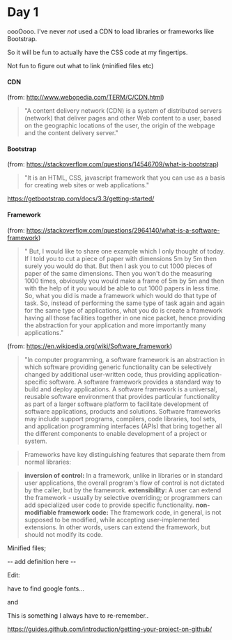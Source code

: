 # Day 1

oooOooo. I've never *not* used a CDN to load libraries or frameworks like Bootstrap.

So it will be fun to actually have the CSS code at my fingertips.

Not fun to figure out what to link (minified files etc)

#### CDN

(from: http://www.webopedia.com/TERM/C/CDN.html)

>"A content delivery network (CDN) is a system of distributed servers (network) that deliver pages and other Web content to a user, based on the geographic locations of the user, the origin of the webpage and the content delivery server."

#### Bootstrap

(from: https://stackoverflow.com/questions/14546709/what-is-bootstrap)

>"It is an HTML, CSS, javascript framework that you can use as a basis for creating web sites or web applications."

https://getbootstrap.com/docs/3.3/getting-started/

#### Framework

(from: https://stackoverflow.com/questions/2964140/what-is-a-software-framework)

>" But, I would like to share one example which I only thought of today. If I told you to cut a piece of paper with dimensions 5m by 5m then surely you would do that. But then I ask you to cut 1000 pieces of paper of the same dimensions. Then you won't do the measuring 1000 times, obviously you would make a frame of 5m by 5m and then with the help of it you would be able to cut 1000 papers in less time. So, what you did is made a framework which would do that type of task. So, instead of performing the same type of task again and again for the same type of applications, what you do is create a framework having all those facilities together in one nice packet, hence providing the abstraction for your application and more importantly many applications."

(from: https://en.wikipedia.org/wiki/Software_framework)

>"In computer programming, a software framework is an abstraction in which software providing generic functionality can be selectively changed by additional user-written code, thus providing application-specific software. A software framework provides a standard way to build and deploy applications. A software framework is a universal, reusable software environment that provides particular functionality as part of a larger software platform to facilitate development of software applications, products and solutions. Software frameworks may include support programs, compilers, code libraries, tool sets, and application programming interfaces (APIs) that bring together all the different components to enable development of a project or system.

>Frameworks have key distinguishing features that separate them from normal libraries:

>**inversion of control:** In a framework, unlike in libraries or in standard user applications, the overall program's flow of control is not dictated by the caller, but by the framework.
>**extensibility:** A user can extend the framework - usually by selective overriding; or programmers can add specialized user code to provide specific functionality.
>**non-modifiable framework code:** The framework code, in general, is not supposed to be modified, while accepting user-implemented extensions. In other words, users can extend the framework, but should not modify its code.


Minified files;

-- add definition here --

Edit:

have to find google fonts...

and 

This is something I always have to re-remember..

https://guides.github.com/introduction/getting-your-project-on-github/




